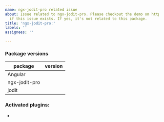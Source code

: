 ```yaml
---
name: ngx-jodit-pro related issue
about: Issue related to ngx-jodit-pro. Please checkout the demo on https://xdsoft.net/jodit/pro/
  if this issue exists. If yes, it's not related to this package.
title: 'ngx-jodit-pro:'
labels: ''
assignees: ''

---
```


<!-- Describe the issue as detailed as possible, in a way I can reproduce it easily. The better the description the faster the solution.

Did you check if the issue exists on the Jodit Pro Demo page?
https://xdsoft.net/jodit/pro/

If the issue exists on the Demo page, it's an issue related with jodit-pro package itself. Open an issue on its issue tracker:
https://xdsoft.net/jodit/pro/login/?return_url=%2Fjodit%2Fpro%2Fcab%2Fissues%2F

This text is a hidden comment. You can remove it or you can write your description above or under this comment.
-->

### Package versions

| package          | version |
|---------------|---------|
| Angular           |                |
| ngx-jodit-pro |                 |
| jodit                |                 |

### Activated plugins:

-
